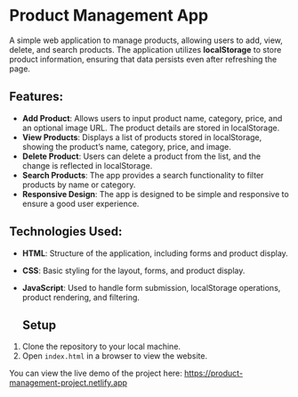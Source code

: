 # Product Management App

A simple web application to manage products, allowing users to add, view, delete, and search products. The application utilizes **localStorage** to store product information, ensuring that data persists even after refreshing the page.

## Features:
- **Add Product**: Allows users to input product name, category, price, and an optional image URL. The product details are stored in localStorage.
- **View Products**: Displays a list of products stored in localStorage, showing the product’s name, category, price, and image.
- **Delete Product**: Users can delete a product from the list, and the change is reflected in localStorage.
- **Search Products**: The app provides a search functionality to filter products by name or category.
- **Responsive Design**: The app is designed to be simple and responsive to ensure a good user experience.

## Technologies Used:
- **HTML**: Structure of the application, including forms and product display.
- **CSS**: Basic styling for the layout, forms, and product display.
- **JavaScript**: Used to handle form submission, localStorage operations, product rendering, and filtering.

  ## Setup

1. Clone the repository to your local machine.
2. Open `index.html` in a browser to view the website.

You can view the live demo of the project here: https://product-management-project.netlify.app
